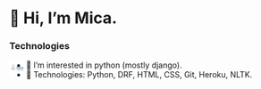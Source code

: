 # 👋 Hi, I’m Mica.

### Technologies
<img align="left" alt="Java" width="30px" src="https://raw.githubusercontent.com/github/explore/80688e429a7d4ef2fca1e82350fe8e3517d3494d/topics/java/java.png" />


- 👀 I’m interested in python (mostly django).
- 🌱 Technologies: Python, DRF, HTML, CSS, Git, Heroku, NLTK.


<!---
micaelagimenez/micaelagimenez is a ✨ special ✨ repository because its `README.md` (this file) appears on your GitHub profile.
You can click the Preview link to take a look at your changes.
--->
